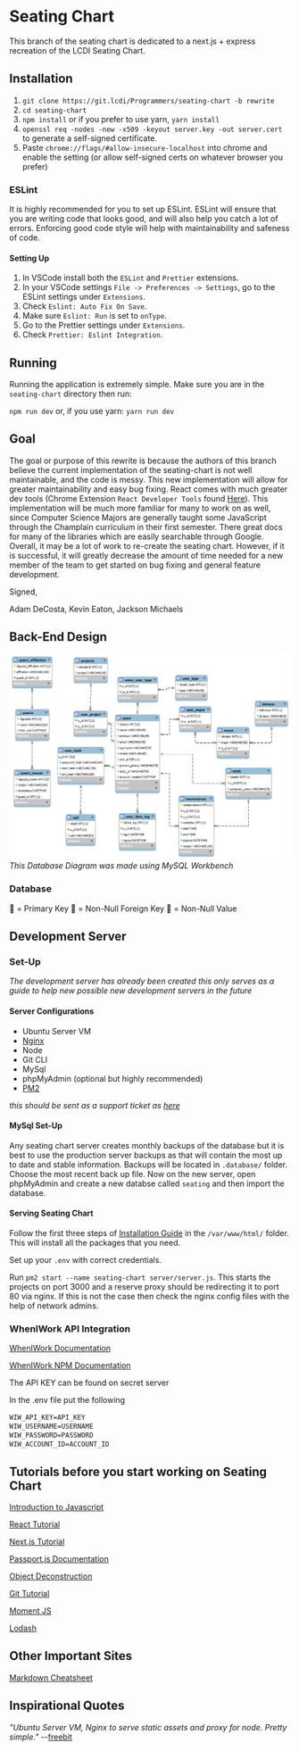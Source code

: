 # Seating Chart

This branch of the seating chart is dedicated to a next.js + express recreation of the LCDI Seating Chart.

## Installation

1. `git clone https://git.lcdi/Programmers/seating-chart -b rewrite`
2. `cd seating-chart`
3. `npm install` or if you prefer to use yarn, `yarn install`
4. `openssl req -nodes -new -x509 -keyout server.key -out server.cert` to generate a self-signed certificate.
5. Paste `chrome://flags/#allow-insecure-localhost` into chrome and enable the setting (or allow self-signed certs on whatever browser you prefer)

### ESLint

It is highly recommended for you to set up ESLint. ESLint will ensure that you are writing code that looks good, and will also help you catch a lot of errors. Enforcing good code style will help with maintainability and safeness of code.

#### Setting Up

1. In VSCode install both the `ESLint` and `Prettier` extensions.
2. In your VSCode settings `File -> Preferences -> Settings`, go to the ESLint settings under `Extensions`.
3. Check `Eslint: Auto Fix On Save`.
4. Make sure `Eslint: Run` is set to `onType`.
5. Go to the Prettier settings under `Extensions`.
6. Check `Prettier: Eslint Integration`.


## Running

Running the application is extremely simple. Make sure you are in the `seating-chart` directory then run:

`npm run dev` or, if you use yarn: `yarn run dev`

## Goal

The goal or purpose of this rewrite is because the authors of this branch believe the current implementation of the seating-chart is 
not well maintainable, and the code is messy. This new implementation will allow for greater maintainability and easy bug fixing. React
comes with much greater dev tools (Chrome Extension `React Developer Tools` found 
[Here](https://chrome.google.com/webstore/detail/react-developer-tools/fmkadmapgofadopljbjfkapdkoienihi?hl=en)).
This implementation will be much more familiar for many to work on as well, since Computer Science Majors are generally taught some JavaScript
through the Champlain curriculum in their first semester. There great docs for many of the libraries which are easily searchable through Google.
Overall, it may be a lot of work to re-create the seating chart. However, if it is successful, it will greatly decrease the amount of time
needed for a new member of the team to get started on bug fixing and general feature development.

Signed,

Adam DeCosta, Kevin Eaton, Jackson Michaels

## Back-End Design

![Database Design](documentation_assets/database_layout.png?raw=true "Database Design")
*This Database Diagram was made using MySQL Workbench*

### Database

:key: = Primary Key
:small_orange_diamond: = Non-Null Foreign Key
:small_blue_diamond: = Non-Null Value

## Development Server

### Set-Up

*The development server has already been created this only serves as a guide to help new possible new development servers in the future*

#### Server Configurations

- Ubuntu Server VM
- [Nginx](https://www.nginx.com/)
- Node
- Git CLI
- MySql
- phpMyAdmin (optional but highly recommended)
- [PM2](http://pm2.keymetrics.io/docs/usage/quick-start/)

*this should be sent as a support ticket as [here](https://support.lcdi/)*

#### MySql Set-Up

Any seating chart server creates monthly backups of the database but it is best to use the production server backups as that will contain the most up to date and stable information. Backups will be located in `.database/` folder. Choose the most recent back up file. Now on the new server, open phpMyAdmin and create a new databse called `seating` and then import the database.

#### Serving Seating Chart

Follow the first three steps of [Installation Guide](#Installation) in the `/var/www/html/` folder. This will install all the packages that you need.

Set up your `.env` with correct credentials.

Run `pm2 start --name seating-chart server/server.js`. This starts the projects on port 3000 and a reserve proxy should be redirecting it to port 80 via nginx. If this is not the case then check the nginx config files with the help of network admins.

### WhenIWork API Integration

[WhenIWork Documentation](http://dev.wheniwork.com/)

[WhenIWork NPM Documentation](https://www.npmjs.com/package/wheniwork)

The API KEY can be found on secret server

In the .env file put the following

```
WIW_API_KEY=API_KEY
WIW_USERNAME=USERNAME
WIW_PASSWORD=PASSWORD
WIW_ACCOUNT_ID=ACCOUNT_ID
```

## Tutorials before you start working on Seating Chart

[Introduction to Javascript](https://www.w3schools.com/js/)

[React Tutorial](https://reactjs.org/docs/)

[Next.js Tutorial](https://nextjs.org/learn/basics/getting-started)

[Passport.js Documentation](http://www.passportjs.org/docs/)

[Object Deconstruction](https://developer.mozilla.org/en-US/docs/Web/JavaScript/Reference/Operators/Destructuring_assignment)

[Git Tutorial](https://git-scm.com/docs/gittutorial)

[Moment JS](https://momentjs.com/)

[Lodash](https://lodash.com/docs/4.17.14)

## Other Important Sites

[Markdown Cheatsheet](https://github.com/adam-p/markdown-here/wiki/Markdown-Cheatsheet)

## Inspirational Quotes

*"Ubuntu Server VM, Nginx to serve static assets and proxy for node. Pretty simple."* --[freebit](https://www.reddit.com/r/node/comments/9ovqkq/selfhosted_deployment_nodejs_server/)
